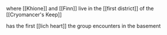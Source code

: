 where [[Khione]] and [[Finn]] live in the [[first district]] of the [[Cryomancer's Keep]]

has the first [[lich heart]] the group encounters in the basement

